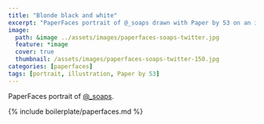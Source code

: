 ```yaml
---
title: "Blonde black and white"
excerpt: "PaperFaces portrait of @_soaps drawn with Paper by 53 on an iPad."
image: 
  path: &image ../assets/images/paperfaces-soaps-twitter.jpg 
  feature: *image
  cover: true
  thumbnail: /assets/images/paperfaces-soaps-twitter-150.jpg
categories: [paperfaces]
tags: [portrait, illustration, Paper by 53]
---
```


PaperFaces portrait of [@_soaps](https://twitter.com/_soaps).

{% include boilerplate/paperfaces.md %}
